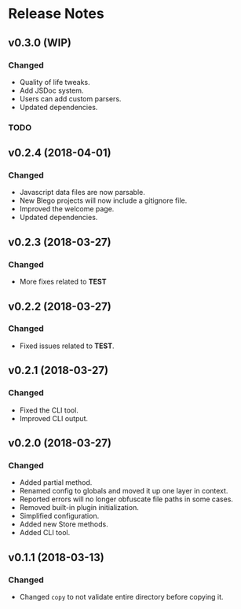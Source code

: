 # Release Notes

## v0.3.0 (WIP)

### Changed
- Quality of life tweaks.
- Add JSDoc system.
- Users can add custom parsers.
- Updated dependencies.

### TODO

## v0.2.4 (2018-04-01)

### Changed
- Javascript data files are now parsable.
- New Blego projects will now include a gitignore file.
- Improved the welcome page.
- Updated dependencies.

## v0.2.3 (2018-03-27)

### Changed
- More fixes related to __TEST__

## v0.2.2 (2018-03-27)

### Changed
- Fixed issues related to __TEST__.

## v0.2.1 (2018-03-27)

### Changed
- Fixed the CLI tool.
- Improved CLI output.

## v0.2.0 (2018-03-27)

### Changed
- Added partial method.
- Renamed config to globals and moved it up one layer in context.
- Reported errors will no longer obfuscate file paths in some cases.
- Removed built-in plugin initialization.
- Simplified configuration.
- Added new Store methods.
- Added CLI tool.

## v0.1.1 (2018-03-13)

### Changed
- Changed `copy` to not validate entire directory before copying it.
